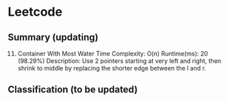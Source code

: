 # Leetcode

## Summary (updating)

11. Container With Most Water 
Time Complexity: O(n)
Runtime(ms): 20 (98.29%)
Description: Use 2 pointers starting at very left and right, then shrink to middle by replacing the shorter edge between the l and r.


## Classification (to be updated)

